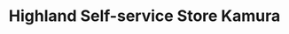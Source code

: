 ---
title: "Highland Self-service Store Kamura"
url: /nkoroi/highland-self-service-store-kamura/
shop: supermarket
---
